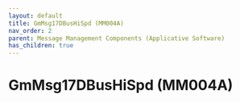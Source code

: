 ```yaml
---
layout: default
title: GmMsg17DBusHiSpd (MM004A)
nav_order: 2
parent: Message Management Components (Applicative Software)
has_children: true
---
```

# GmMsg17DBusHiSpd (MM004A)
